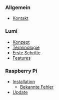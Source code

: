 ### Allgemein

-   [Kontakt](CONTACT.md)

<!-- ### Erste Schritte -->

<!-- ### Theorie

* [Konzept](theory/conecept.md)
* [Anwendungsszenarien](theory/use-cases.md)
  * [Test](theory/test.md)
  * [Differenzierung](theory/differenzierung.md) -->

### Lumi

-   [Konzept](lumi/CONCEPT.md)
-   [Terminologie](lumi/TERMINOLOGY.md)
-   [Erste Schritte](lumi/FIRST-STEPS.md)
-   [Features](lumi/FEATURES.md)

### Raspberry Pi

-   [Installation](install/README.md)
    -   [Bekannte Fehler](install/TROUBLE.md)
-   [Update](install/UPDATE.md)
